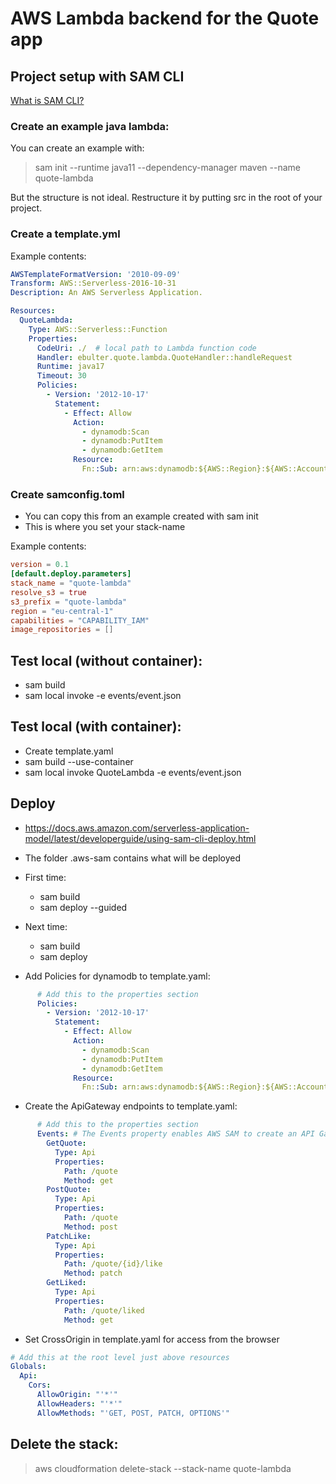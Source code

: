 # AWS Lambda backend for the Quote app

## Project setup with SAM CLI
[What is SAM CLI?](https://docs.aws.amazon.com/serverless-application-model/latest/developerguide/what-is-sam-overview.html#what-is-sam-cli)

### Create an example java lambda:
You can create an example with:

>sam init --runtime java11 --dependency-manager maven --name quote-lambda

But the structure is not ideal. Restructure it by putting src in the root of your project.

### Create a template.yml
Example contents:
```yaml
AWSTemplateFormatVersion: '2010-09-09'
Transform: AWS::Serverless-2016-10-31
Description: An AWS Serverless Application.

Resources:
  QuoteLambda:
    Type: AWS::Serverless::Function
    Properties:
      CodeUri: ./  # local path to Lambda function code
      Handler: ebulter.quote.lambda.QuoteHandler::handleRequest
      Runtime: java17
      Timeout: 30
      Policies:
        - Version: '2012-10-17'
          Statement:
            - Effect: Allow
              Action:
                - dynamodb:Scan
                - dynamodb:PutItem
                - dynamodb:GetItem
              Resource:
                Fn::Sub: arn:aws:dynamodb:${AWS::Region}:${AWS::AccountId}:table/Quotes
```



### Create samconfig.toml
- You can copy this from an example created with sam init
- This is where you set your stack-name

Example contents:
```toml
version = 0.1
[default.deploy.parameters]
stack_name = "quote-lambda"
resolve_s3 = true
s3_prefix = "quote-lambda"
region = "eu-central-1"
capabilities = "CAPABILITY_IAM"
image_repositories = []
```


## Test local (without container):
- sam build
- sam local invoke -e events/event.json

## Test local (with container):
- Create template.yaml
- sam build --use-container
- sam local invoke QuoteLambda -e events/event.json

## Deploy
- https://docs.aws.amazon.com/serverless-application-model/latest/developerguide/using-sam-cli-deploy.html

- The folder .aws-sam contains what will be deployed

- First time:
  - sam build
  - sam deploy --guided
- Next time:
  - sam build
  - sam deploy
- Add Policies for dynamodb to template.yaml:
```yaml
      # Add this to the properties section
      Policies:
        - Version: '2012-10-17'
          Statement:
            - Effect: Allow
              Action:
                - dynamodb:Scan
                - dynamodb:PutItem
                - dynamodb:GetItem
              Resource:
                Fn::Sub: arn:aws:dynamodb:${AWS::Region}:${AWS::AccountId}:table/Quotes
```
- Create the ApiGateway endpoints to template.yaml:
```yaml
      # Add this to the properties section
      Events: # The Events property enables AWS SAM to create an API Gateway
        GetQuote:
          Type: Api
          Properties:
            Path: /quote
            Method: get
        PostQuote:
          Type: Api
          Properties:
            Path: /quote
            Method: post
        PatchLike:
          Type: Api
          Properties:
            Path: /quote/{id}/like
            Method: patch
        GetLiked:
          Type: Api
          Properties:
            Path: /quote/liked
            Method: get
```
- Set CrossOrigin in template.yaml for access from the browser
```yaml
# Add this at the root level just above resources
Globals:
  Api:
    Cors:
      AllowOrigin: "'*'"
      AllowHeaders: "'*'"
      AllowMethods: "'GET, POST, PATCH, OPTIONS'"
```
## Delete the stack:

>aws cloudformation delete-stack --stack-name quote-lambda




